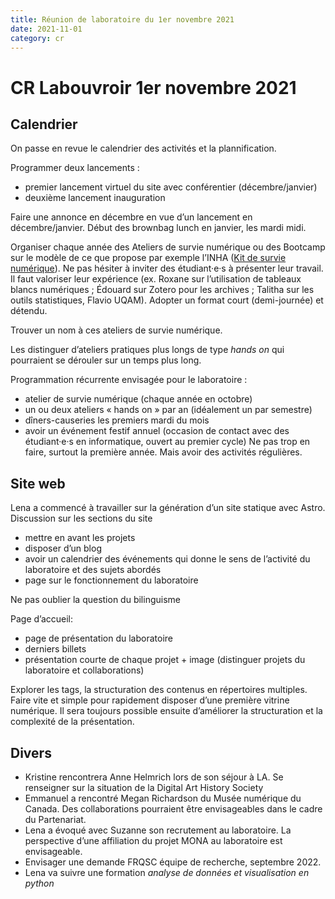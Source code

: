 ```yaml
---
title: Réunion de laboratoire du 1er novembre 2021
date: 2021-11-01
category: cr
---
```

# CR Labouvroir 1er novembre 2021

## Calendrier

On passe en revue le calendrier des activités et la plannification.

Programmer deux lancements : 
- premier lancement virtuel du site avec conférentier (décembre/janvier)
- deuxième lancement inauguration

Faire une annonce en décembre en vue d’un lancement en décembre/janvier.
Début des brownbag lunch en janvier, les mardi midi.

Organiser chaque année des Ateliers de survie numérique ou des Bootcamp sur le modèle de ce que propose par exemple l’INHA ([Kit de survie numérique](https://www.inha.fr/fr/agenda/parcourir-par-annee/en-2018/octobre-2018/ateliers-numeriques-kit-de-survie-en-milieu-numerique.html)). Ne pas hésiter à inviter des étudiant·e·s à présenter leur travail. Il faut valoriser leur expérience (ex. Roxane sur l’utilisation de tableaux blancs numériques ; Édouard sur Zotero pour les archives ; Talitha sur les outils statistiques, Flavio UQAM). Adopter un format court (demi-journée) et détendu.

Trouver un nom à ces ateliers de survie numérique.

Les distinguer d’ateliers pratiques plus longs de type _hands on_ qui pourraient se dérouler sur un temps plus long.

Programmation récurrente envisagée pour le laboratoire :
- atelier de survie numérique (chaque année en octobre)
- un ou deux ateliers « hands on » par an (idéalement un par semestre)
- dîners-causeries les premiers mardi du mois
- avoir un événement festif annuel (occasion de contact avec des étudiant·e·s en informatique, ouvert au premier cycle)
Ne pas trop en faire, surtout la première année. Mais avoir des activités régulières.

## Site web

Lena a commencé à travailler sur la génération d’un site statique avec Astro.
Discussion sur les sections du site

- mettre en avant les projets
- disposer d’un blog
- avoir un calendrier des événements qui donne le sens de l’activité du laboratoire et des sujets abordés
- page sur le fonctionnement du laboratoire

Ne pas oublier la question du bilinguisme

Page d’accueil:
- page de présentation du laboratoire
- derniers billets
- présentation courte de chaque projet + image (distinguer projets du laboratoire et collaborations)

Explorer les tags, la structuration des contenus en répertoires multiples.
Faire vite et simple pour rapidement disposer d’une première vitrine numérique. Il sera toujours possible ensuite d’améliorer la structuration et la complexité de la présentation.


## Divers

- Kristine rencontrera Anne Helmrich lors de son séjour à LA. Se renseigner sur la situation de la Digital Art History Society
- Emmanuel a rencontré Megan Richardson du Musée numérique du Canada. Des collaborations pourraient être envisageables dans le cadre du Partenariat.
- Lena a évoqué avec Suzanne son recrutement au laboratoire. La perspective d’une affiliation du projet MONA au laboratoire est envisageable.
- Envisager une demande FRQSC équipe de recherche, septembre 2022.
- Lena va suivre une formation _analyse de données et visualisation en python_
    

